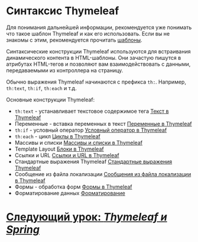 # Синтаксис Thymeleaf

Для понимания дальнейшей информации, рекомендуется уже понимать что такое шаблон Thymeleaf и как его использовать. Если вы не знакомы с этим, рекомендуется прочитать [шаблоны](thymeleaf-templates.md).

Синтаксические конструкции Thymeleaf используются для встраивания динамического контента в HTML-шаблоны. Они зачастую пишутся в атрибутах HTML-тегов и позволяют вам взаимодействовать с данными, передаваемыми из контроллера на страницу.

Обычно выражения Thymeleaf начинаются с префикса `th:`. Например, `th:text`, `th:if`, `th:each` и т.д. 

Основные конструкции Thymeleaf:
- `th:text` - устанавливает текстовое содержимое тега [Текст в Thymeleaf][thymeleaf-text]
-  Переменные - вставка переменных в текст [Переменные в Thymeleaf][thymeleaf-variables]
- `th:if` - условный оператор [Условный оператор в Thymeleaf][thymeleaf-if]
- `th:each` - цикл [Циклы в Thymeleaf][thymeleaf-each]
-  Массивы и списки [Массивы и списки в Thymeleaf][thymeleaf-arrays]
-  Template Layout [Блоки в Thymeleaf][thymeleaf-code-blocks]
-  Ссылки и URL [Ссылки и URL в Thymeleaf][thymeleaf-links]
-  Стандартные выражения Thymeleaf [Стандартные выражения Thymeleaf][thymeleaf-standard-expressions]
-  Сообщение из файла локализации [Сообщения из файла локализации в Thymeleaf][thymeleaf-messages]
-  Формы - обработка форм [Формы в Thymeleaf][thymeleaf-forms]
- Форматирование данных [Форматирование][thymeleaf-formatting]

[thymeleaf-text]: ../syntax/syntax-text.md
[thymeleaf-variables]: ../syntax/syntax-variables.md
[thymeleaf-if]: ../syntax/syntax-conditional-themeleaf.md
[thymeleaf-each]: ../syntax/syntax-iteration.md
[thymeleaf-arrays]: ../syntax/syntax-arrays.md
[thymeleaf-code-blocks]: ../thymeleaf-code-blocks.md
[thymeleaf-links]: ../syntax/syntax-links.md
[thymeleaf-standard-expressions]: ../syntax/syntax-simple-expressions.md
[thymeleaf-messages]: ../syntax/syntax-messages.md
[thymeleaf-forms]: ../syntax/syntax-forms.md
[thymeleaf-formatting]: ../syntax/syntax-formatting.md

# [**Следующий урок**: *Thymeleaf и Spring*](../thymeleaf-spring.md)
